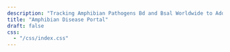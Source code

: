 ```yaml
---
description: "Tracking Amphibian Pathogens Bd and Bsal Worldwide to Address Amphibian Declines."
title: "Amphibian Disease Portal"
draft: false
css:
  - "/css/index.css"
---
```


